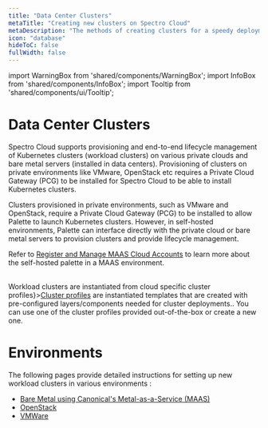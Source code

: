 ```yaml
---
title: "Data Center Clusters"
metaTitle: "Creating new clusters on Spectro Cloud"
metaDescription: "The methods of creating clusters for a speedy deployment on any CSP"
icon: "database"
hideToC: false
fullWidth: false
---
```


import WarningBox from 'shared/components/WarningBox';
import InfoBox from 'shared/components/InfoBox';
import Tooltip from 'shared/components/ui/Tooltip';


# Data Center Clusters 

Spectro Cloud supports provisioning and end-to-end lifecycle management of Kubernetes clusters (workload clusters) on various private clouds and bare metal servers (installed in data centers). Provisioning of clusters on private environments like VMware, OpenStack etc requires a Private Cloud Gateway (PCG) to be installed for Spectro Cloud to be able to install Kubernetes clusters.

Clusters provisioned in private environments, such as VMware and OpenStack, require a Private Cloud Gateway (PCG) to be installed to allow Palette to launch Kubernetes clusters. However, in self-hosted environments, Palette can interface directly with the private cloud or bare metal servers to provision clusters and provide lifecycle management.

Refer to [Register and Manage MAAS Cloud Accounts]() to learn more about the self-hosted palette in a MAAS environment.

<br />

<InfoBox>
Workload clusters are instantiated from cloud specific <Tooltip trigger={<u>cluster profiles</u>}><a href="/cluster-profiles">Cluster profiles</a> are instantiated templates that are created with pre-configured layers/components needed for cluster deployments.</Tooltip>. You can use one of the cluster profiles provided out-of-the-box or create a new one.
</InfoBox>

# Environments

The following pages provide detailed instructions for setting up new workload clusters in various environments :

* [Bare Metal using Canonical's Metal-as-a-Service (MAAS)](/clusters/data-center/maas)
* [OpenStack](/clusters/data-center/openstack)
* [VMWare](/clusters/data-center/vmware)

<br />

<br />
